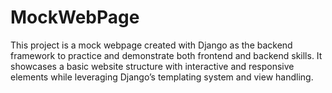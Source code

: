 # MockWebPage
This project is a mock webpage created with Django as the backend framework to practice and demonstrate both frontend and backend skills. It showcases a basic website structure with interactive and responsive elements while leveraging Django’s templating system and view handling.
